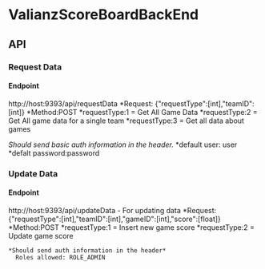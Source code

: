 # ValianzScoreBoardBackEnd
## API

### Request Data
#### Endpoint
  http://host:9393/api/requestData
   *Request: {"requestType":[int],"teamID":[int]}
   *Method:POST
   *requestType:1 = Get All Game Data
   *requestType:2 = Get All game data for a single team
   *requestType:3 = Get all data about games
   
   *Should send basic auth information in the header.*
      *default user: user 
      *defalt password:password
   
### Update Data
#### Endpoint
  http://host:9393/api/updateData - For updating data
    *Request: {"requestType":[int],"teamID":[int],"gameID":[int],"score":[float]}
    *Method:POST
    *requestType:1 = Insert new game score
    *requestType:2 = Update game score
    
    *Should send auth information in the header*
      Roles allowed: ROLE_ADMIN
    
